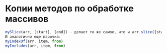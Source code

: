 # Копии методов по обработке массивов

```js
mySlice(arr, [start], [end]) - делает то же самое, что и arr.slice([start], [end]) только без использования само собой внутри себя arr.slice
И аналогично еще парочка:
myIndexOf(arr, item, from)
myIncludes(arr, item, from)
```
